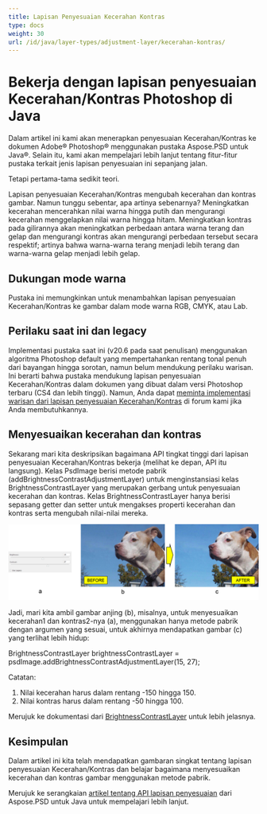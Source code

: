```yaml
---
title: Lapisan Penyesuaian Kecerahan Kontras
type: docs
weight: 30
url: /id/java/layer-types/adjustment-layer/kecerahan-kontras/
---
```


# Bekerja dengan lapisan penyesuaian Kecerahan/Kontras Photoshop di Java

Dalam artikel ini kami akan menerapkan penyesuaian Kecerahan/Kontras ke dokumen Adobe® Photoshop® menggunakan pustaka Aspose.PSD untuk Java®. Selain itu, kami akan mempelajari lebih lanjut tentang fitur-fitur pustaka terkait jenis lapisan penyesuaian ini sepanjang jalan.

Tetapi pertama-tama sedikit teori.

Lapisan penyesuaian Kecerahan/Kontras mengubah kecerahan dan kontras gambar. Namun tunggu sebentar, apa artinya sebenarnya? Meningkatkan kecerahan mencerahkan nilai warna hingga putih dan mengurangi kecerahan menggelapkan nilai warna hingga hitam. Meningkatkan kontras pada gilirannya akan meningkatkan perbedaan antara warna terang dan gelap dan mengurangi kontras akan mengurangi perbedaan tersebut secara respektif; artinya bahwa warna-warna terang menjadi lebih terang dan warna-warna gelap menjadi lebih gelap.

## Dukungan mode warna

Pustaka ini memungkinkan untuk menambahkan lapisan penyesuaian Kecerahan/Kontras ke gambar dalam mode warna RGB, CMYK, atau Lab.

## Perilaku saat ini dan legacy

Implementasi pustaka saat ini (v20.6 pada saat penulisan) menggunakan algoritma Photoshop default yang mempertahankan rentang tonal penuh dari bayangan hingga sorotan, namun belum mendukung perilaku warisan. Ini berarti bahwa pustaka mendukung lapisan penyesuaian Kecerahan/Kontras dalam dokumen yang dibuat dalam versi Photoshop terbaru (CS4 dan lebih tinggi). Namun, Anda dapat [meminta implementasi warisan dari lapisan penyesuaian Kecerahan/Kontras](https://forum.aspose.com/c/psd) di forum kami jika Anda membutuhkannya.

## Menyesuaikan kecerahan dan kontras

Sekarang mari kita deskripsikan bagaimana API tingkat tinggi dari lapisan penyesuaian Kecerahan/Kontras bekerja (melihat ke depan, API itu langsung). Kelas PsdImage berisi metode pabrik (addBrightnessContrastAdjustmentLayer) untuk menginstansiasi kelas BrightnessContrastLayer yang merupakan gerbang untuk penyesuaian kecerahan dan kontras. Kelas BrightnessContrastLayer hanya berisi sepasang getter dan setter untuk mengakses properti kecerahan dan kontras serta mengubah nilai-nilai mereka.

![|Contoh Lapisan Penyesuaian Kecerahan/Kontras dalam PSD](brightness-contrast-psd-adjustment-layer-figure-1.png)

Jadi, mari kita ambil gambar anjing (b), misalnya, untuk menyesuaikan kecerahan1 dan kontras2-nya (a), menggunakan hanya metode pabrik dengan argumen yang sesuai, untuk akhirnya mendapatkan gambar (c) yang terlihat lebih hidup:

BrightnessContrastLayer brightnessContrastLayer = psdImage.addBrightnessContrastAdjustmentLayer(15, 27);

Catatan:

1. Nilai kecerahan harus dalam rentang -150 hingga 150.
2. Nilai kontras harus dalam rentang -50 hingga 100.

Merujuk ke dokumentasi dari [BrightnessContrastLayer](https://reference.aspose.com/psd/java/com.aspose.psd.fileformats.psd.layers.adjustmentlayers/BrightnessContrastLayer) untuk lebih jelasnya.

## Kesimpulan

Dalam artikel ini kita telah mendapatkan gambaran singkat tentang lapisan penyesuaian Kecerahan/Kontras dan belajar bagaimana menyesuaikan kecerahan dan kontras gambar menggunakan metode pabrik.

Merujuk ke serangkaian [artikel tentang API lapisan penyesuaian](/id/psd/java/layer-types/adjustment-layer/) dari Aspose.PSD untuk Java untuk mempelajari lebih lanjut.
